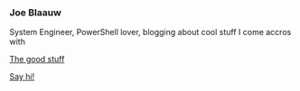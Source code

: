 ### Joe Blaauw
System Engineer, PowerShell lover, blogging about cool stuff I come accros with

<p><a href="https://mufana.github.io/blog">The good stuff</a></p>
<p><a href="https://www.linkedin.com/in/jeroen-blaauw-9b0b522" target="blank">Say hi!</a></p>
